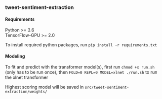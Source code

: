 ### tweet-sentiment-extraction


#### Requirements

Python >= 3.6<br>
TensorFlow-GPU >= 2.0<br>

To install required python packages, run `pip install -r requirements.txt`


#### Modeling

To fit and predict with the transformer model(s), first run `chmod +x run.sh` (only has to be run once), then `FOLD=0 REPL=0 MODEL=xlnet ./run.sh` to run the xlnet transformer<br>

Highest scoring model will be saved in `src/tweet-sentiment-extraction/weights/`
